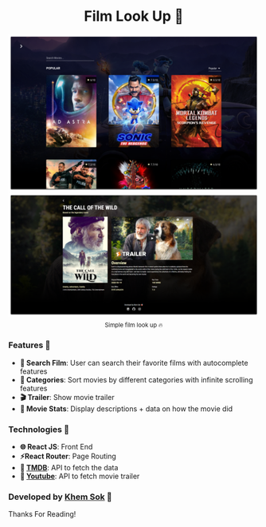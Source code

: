 <div align="center">
<h1>Film Look Up 🍿</h1>
<a href="https://filmlookup.now.sh/"><img src="static/images/screenshot1.png"></a>
<a href="https://filmlookup.now.sh/"><img src="static/images/screenshot2.png"></a>
<sub>Simple film look up 🔥</sub>
</div>

### Features 🎨

- **🔎 Search Film**: User can search their favorite films with autocomplete features
- **🥊 Categories**: Sort movies by different categories with infinite scrolling features
- **🎬 Trailer**: Show movie trailer
- **🎥 Movie Stats**: Display descriptions + data on how the movie did

### Technologies 🔨

- **🌐 React JS**: Front End
- **⚡React Router**: Page Routing
- **🍿 [TMDB](https://www.themoviedb.org/?language=en-US)**: API to fetch the data
- **📼 [Youtube](https://developers.google.com/youtube/v3)**: API to fetch movie trailer

### Developed by [Khem Sok](https://github.com/khemsok) 🧐

Thanks For Reading!

